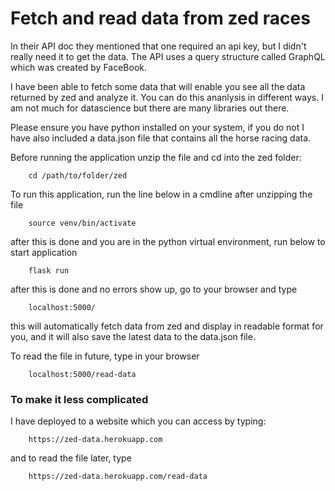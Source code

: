 # Fetch and read data from zed races

In their API doc they mentioned that one required an api key, but I didn't really need it to get the data.
The API uses a query structure called GraphQL which was created by FaceBook.

I have been able to fetch some data that will enable you see all the data returned by zed and analyze it. You can do this ananlysis in different ways. I am not much for datascience but there are many libraries out there.

Please ensure you have python installed on your system, if you do not I have also included a data.json file that contains all the horse racing data.

Before running the application unzip the file and cd into the zed folder:

        cd /path/to/folder/zed

To run this application, run the line below in a cmdline after unzipping the file

        source venv/bin/activate

after this is done and you are in the python virtual environment, run below to start application

        flask run

after this is done and no errors show up, go to your browser and type

        localhost:5000/

this will automatically fetch data from zed and display in readable format for you, and it will also save the latest data to the data.json file.

To read the file in future, type in your browser

        localhost:5000/read-data


### To make it less complicated
I have deployed to a website which you can access by typing:

        https://zed-data.herokuapp.com

and to read the file later, type

        https://zed-data.herokuapp.com/read-data
